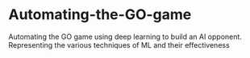 # Automating-the-GO-game
Automating the GO game using deep learning to build an AI opponent. Representing the various techniques of ML and their effectiveness
